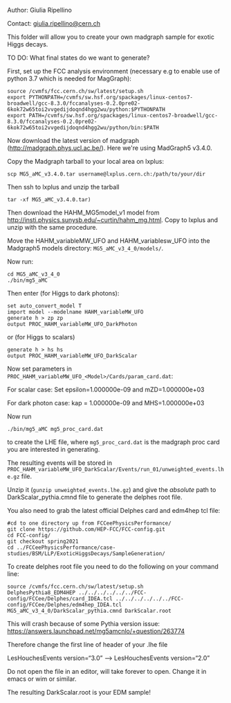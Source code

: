 Author: Giulia Ripellino

Contact: giulia.ripellino@cern.ch

This folder will allow you to create your own madgraph sample for exotic Higgs decays.

TO DO: What final states do we want to generate?

First, set up the FCC analysis environment (necessary e.g to enable use of python 3.7 which is needed for MagGraph):
```
source /cvmfs/fcc.cern.ch/sw/latest/setup.sh
export PYTHONPATH=/cvmfs/sw.hsf.org/spackages/linux-centos7-broadwell/gcc-8.3.0/fccanalyses-0.2.0pre02-6kok72w65toi2vvgedijdoqnd4hgg2wu/python:$PYTHONPATH
export PATH=/cvmfs/sw.hsf.org/spackages/linux-centos7-broadwell/gcc-8.3.0/fccanalyses-0.2.0pre02-6kok72w65toi2vvgedijdoqnd4hgg2wu/python/bin:$PATH
```

Now download the latest version of madgraph (http://madgraph.phys.ucl.ac.be/). Here we're using MadGraph5 v3.4.0. 

Copy the Madgraph tarball to your local area on lxplus:

```
scp MG5_aMC_v3.4.0.tar username@lxplus.cern.ch:/path/to/your/dir
```

Then ssh to lxplus and unzip the tarball 
```
tar -xf MG5_aMC_v3.4.0.tar)
```

Then download the HAHM_MG5model_v1 model from http://insti.physics.sunysb.edu/~curtin/hahm_mg.html. Copy to lxplus and unzip with the same procedure.

Move the HAHM_variableMW_UFO and HAHM_variablesw_UFO into the Madgraph5 models directory: `MG5_aMC_v3_4_0/models/`.

Now run:
```
cd MG5_aMC_v3_4_0
./bin/mg5_aMC
```

Then enter (for Higgs to dark photons):
```
set auto_convert_model T
import model --modelname HAHM_variableMW_UFO
generate h > zp zp 
output PROC_HAHM_variableMW_UFO_DarkPhoton
```

or (for Higgs to scalars)
```
generate h > hs hs 
output PROC_HAHM_variableMW_UFO_DarkScalar
```

Now set parameters in `PROC_HAHM_variableMW_UFO_<Model>/Cards/param_card.dat`:

For scalar case: Set epsilon=1.000000e-09 and mZD=1.000000e+03

For dark photon case: kap = 1.000000e-09 and MHS=1.000000e+03 

Now run
```
./bin/mg5_aMC mg5_proc_card.dat
```
to create the LHE file, where `mg5_proc_card.dat` is the madgraph proc card you are interested in generating.


The resulting events will be stored in `PROC_HAHM_variableMW_UFO_DarkScalar/Events/run_01/unweighted_events.lhe.gz` file.

Unzip it (`gunzip unweighted_events.lhe.gz`) and give the *absolute* path to DarkScalar_pythia.cmnd file to generate the delphes root file.



You also need to grab the latest official Delphes card and edm4hep tcl file:
```
#cd to one directory up from FCCeePhysicsPerformance/
git clone https://github.com/HEP-FCC/FCC-config.git
cd FCC-config/
git checkout spring2021
cd ../FCCeePhysicsPerformance/case-studies/BSM/LLP/ExoticHiggsDecays/SampleGeneration/
```

To create delphes root file you need to do the following on your command line:

```
source /cvmfs/fcc.cern.ch/sw/latest/setup.sh
DelphesPythia8_EDM4HEP ../../../../../../FCC-config/FCCee/Delphes/card_IDEA.tcl ../../../../../../FCC-config/FCCee/Delphes/edm4hep_IDEA.tcl MG5_aMC_v3_4_0/DarkScalar_pythia.cmnd DarkScalar.root
```

This will crash because of some Pythia version issue: https://answers.launchpad.net/mg5amcnlo/+question/263774

Therefore change the first line of header of your .lhe file

LesHouchesEvents version=“3.0” —> LesHouchesEvents version=“2.0”

Do not open the file in an editor, will take forever to open. Change it in emacs or wim or similar.

The resulting DarkScalar.root is your EDM sample!
